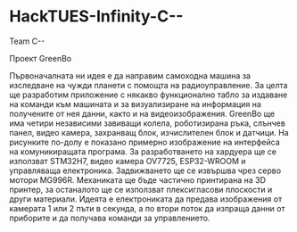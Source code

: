 # HackTUES-Infinity-C--
Team C--


Проект
GreenBo


Първоначалната ни идея е да направим самоходна машина за изследване на чужди планети с помощта на радиоуправление. За целта ще разработим приложение с някакво функционално табло за издаване на команди към машината и за визуализиране на информация на получените от нея данни, както и на видеоизображения. GreenBo ще има четири независими завиващи колела, роботизирана ръка, слънчев панел, видео камера, захранващ блок, изчислителен блок и датчици. На рисунките по-долу е показано примерно изображение на интерфейса на комуникиращата програма. За разработването на хардуера ще се използват STM32H7, видео камера OV7725, ESP32-WROOM и управляваща електроника. Задвижването ще се извършва чрез серво мотори MG996R. Механиката ще бъде частично принтирана на 3D принтер, за останалото ще се използват плексигласови плоскости и други материали. Идеята е електрониката да предава изображения от камерата 1 или 2 пъти в секунда, а по втори поток да изпраща данни от приборите и да получава команди за управлението.

